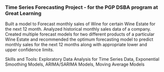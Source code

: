 ### Time Series Forecasting Project - for the PGP DSBA program at Great Learning

Built a model to Forecast monthly sales of Wine for certain Wine Estate for the next 12 month. Analyzed historical monthly sales data of a company. 
Created multiple forecast models for two different products of a particular Wine Estate and recommended the optimum forecasting model to predict monthly sales for the next 12 months along with appropriate lower and upper confidence limits.

Skills and Tools: Exploratory Data Analysis for Time Series Data, Exponential Smoothing Models, ARIMA/SARIMA Models, Moving Average Models


